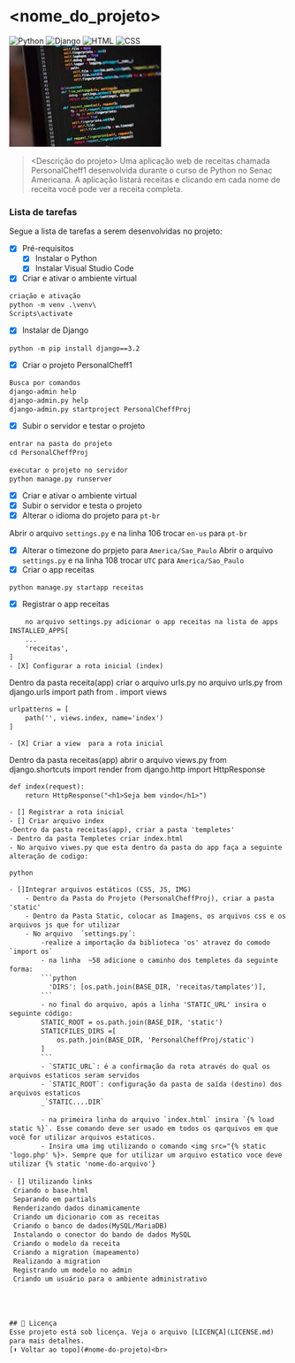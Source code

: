 # <nome_do_projeto>
<!---Esses são exemplos. Veja https://shields.io para outras pessoas ou para personalizar este conjunto de escudos. Você pode querer incluir dependências, status do projeto e informações de licença aqui--->
![Python](https://img.shields.io/badge/Python-14354C?style=for-the-badge&logo=python&logoColor=white)
![Django](https://img.shields.io/badge/Django-092E20?style=for-the-badge&logo=django&logoColor=white)
![HTML](https://img.shields.io/badge/HTML5-E34F26?style=for-the-badge&logo=html5&logoColor=white)
![CSS](https://img.shields.io/badge/CSS3-1572B6?style=for-the-badge&logo=css3&logoColor=white)
<img src="exemplo.jfif" alt="exemplo imagem">
> <Descrição do projeto>
Uma aplicação web de receitas chamada PersonalCheff1 desenvolvida durante o curso de Python no Senac Americana. A aplicação listará receitas e clicando em cada nome de receita você pode ver a receita completa.

### Lista de tarefas
Segue a lista de tarefas a serem desenvolvidas no projeto:
- [X] Pré-requisitos
    - [X] Instalar o Python
    - [X] Instalar Visual Studio Code
- [X] Criar e ativar o ambiente virtual
```
criação e ativação
python -m venv .\venv\
Scripts\activate
```

- [X] Instalar de Django
```
python -m pip install django==3.2
```
- [X] Criar o projeto PersonalCheff1
```
Busca por comandos
django-admin help
django-admin.py help
django-admin.py startproject PersonalCheffProj
```
- [X] Subir o servidor e testar o projeto
```
entrar na pasta do projeto
cd PersonalCheffProj

executar o projeto no servidor 
python manage.py runserver
```
- [X] Criar e ativar o ambiente virtual 
- [X] Subir o servidor e testa o projeto 
- [X] Alterar o idioma do projeto para `pt-br` 

Abrir o arquivo `settings.py` e na linha 106 trocar `en-us` para `pt-br` 

- [X] Alterar o timezone do prpjeto para `America/Sao_Paulo`
Abrir o arquivo `settings.py` e na linha 108 trocar `UTC` para `America/Sao_Paulo`
- [X] Criar o app receitas
```
python manage.py startapp receitas  
```
- [X] Registrar  o app receitas
```
    no arquivo settings.py adicionar o app receitas na lista de apps 
INSTALLED_APPS[
    ...
    'receitas',
]
- [X] Configurar a rota inicial (index)
```
Dentro da pasta receita(app) criar o arquivo urls.py
no arquivo urls.py
    from django.urls import path
    from . import views

    urlpatterns = [
        path('', views.index, name='index')
    ]
```
- [X] Criar a view  para a rota inicial
```
Dentro da pasta receitas(app) abrir o arquivo views.py
    from django.shortcuts import render
    from django.http import HttpResponse

    def index(request):
        return HttpResponse("<h1>Seja bem vindo</h1>")
```
- [] Registrar a rota inicial
- [] Criar arquivo index
-Dentro da pasta receitas(app), criar a pasta 'templetes'
- Dentro da pasta Templetes criar index.html
- No arquivo viwes.py que esta dentro da pasta do app faça a seguinte alteração de codigo:
```
    python
    

```
- []Integrar arquivos estáticos (CSS, JS, IMG)
    - Dentro da Pasta do Projeto (PersonalCheffProj), criar a pasta 'static'
    - Dentro da Pasta Static, colocar as Imagens, os arquivos css e os arquivos js que for utilizar
    - No arquivo  ´settings.py´:
        -realize a importação da biblioteca 'os' atravez do comodo `import os`
        - na linha  ~58 adicione o caminho dos templetes da seguinte forma:
        ```python
          'DIRS': [os.path.join(BASE_DIR, 'receitas/tamplates')],
        ``` 
        - no final do arquivo, após a linha 'STATIC_URL' insira o seguinte código:
        STATIC_ROOT = os.path.join(BASE_DIR, 'static')
        STATICFILES_DIRS =[
            os.path.join(BASE_DIR, 'PersonalCheffProj/static')
        ]
        ```
        - `STATIC_URL`: é a confirmação da rota através do qual os arquivos estaticos seram servidos
        - `STATIC_ROOT`: configuração da pasta de saída (destino) dos arquivos estaticos
        _`STATIC....DIR`

        - na primeira linha do arquivo `index.html` insira `{% load static %}`. Esse comando deve ser usado em todos os qarquivos em que você for utilizar arquivos estaticos.
        - Insira uma img utilizando o comando <img src="{% static 'logo.php' %}>. Sempre que for utilizar um arquivo estatico voce deve utilizar {% static 'nome-do-arquivo'} 

- [] Utilizando links
 Criando o base.html
 Separando em partials
 Renderizando dados dinamicamente
 Criando um dicionario com as receitas
 Criando o banco de dados(MySQL/MariaDB)
 Instalando o conector do bando de dados MySQL
 Criando o modelo da receita
 Criando a migration (mapeamento)
 Realizando a migration
 Registrando um modelo no admin
 Criando um usuário para o ambiente administrativo


    

## 📝 Licença
Esse projeto está sob licença. Veja o arquivo [LICENÇA](LICENSE.md) para mais detalhes.
[⬆ Voltar ao topo](#nome-do-projeto)<br>